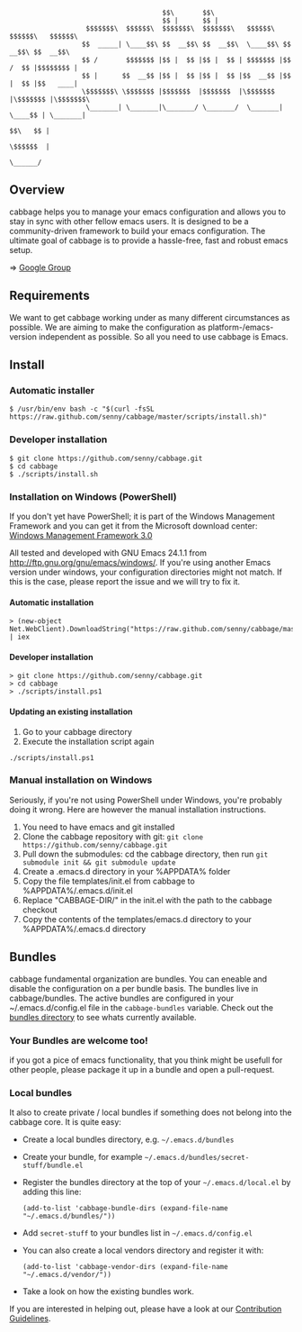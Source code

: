 ```shell

                                      $$\       $$\
                                      $$ |      $$ |
                   $$$$$$$\  $$$$$$\  $$$$$$$\  $$$$$$$\   $$$$$$\   $$$$$$\   $$$$$$\
                  $$  _____| \____$$\ $$  __$$\ $$  __$$\  \____$$\ $$  __$$\ $$  __$$\
                  $$ /       $$$$$$$ |$$ |  $$ |$$ |  $$ | $$$$$$$ |$$ /  $$ |$$$$$$$$ |
                  $$ |      $$  __$$ |$$ |  $$ |$$ |  $$ |$$  __$$ |$$ |  $$ |$$   ____|
                  \$$$$$$$\ \$$$$$$$ |$$$$$$$  |$$$$$$$  |\$$$$$$$ |\$$$$$$$ |\$$$$$$$\
                   \_______| \_______|\_______/ \_______/  \_______| \____$$ | \_______|
                                                                    $$\   $$ |
                                                                    \$$$$$$  |
                                                                     \______/
```


## Overview

cabbage helps you to manage your emacs configuration and allows you to stay in sync with other fellow emacs users. It is designed to be a community-driven framework to build your emacs configuration. The ultimate goal of cabbage is to provide a hassle-free, fast and robust emacs setup.

=> [Google Group](https://groups.google.com/forum/#!forum/emacs-cabbage)

## Requirements

We want to get cabbage working under as many different circumstances as possible. We are aiming to make the configuration as platform-/emacs-version independent as possible. So all you need to use cabbage is Emacs.

## Install

### Automatic installer

    $ /usr/bin/env bash -c "$(curl -fsSL https://raw.github.com/senny/cabbage/master/scripts/install.sh)"

### Developer installation

    $ git clone https://github.com/senny/cabbage.git
    $ cd cabbage
    $ ./scripts/install.sh

### Installation on Windows (PowerShell)

If you don't yet have PowerShell; it is part of the Windows Management Framework and you can get it from the Microsoft download center: [Windows Management Framework 3.0](http://www.microsoft.com/en-us/download/details.aspx?id=34595)

All tested and developed with GNU Emacs 24.1.1 from http://ftp.gnu.org/gnu/emacs/windows/.
If you're using another Emacs version under windows, your configuration directories might not match.
If this is the case, please report the issue and we will try to fix it.

#### Automatic installation

    > (new-object Net.WebClient).DownloadString("https://raw.github.com/senny/cabbage/master/scripts/install.ps1") | iex

#### Developer installation

	> git clone https://github.com/senny/cabbage.git
	> cd cabbage
	> ./scripts/install.ps1

#### Updating an existing installation

1. Go to your cabbage directory
2. Execute the installation script again

```
./scripts/install.ps1
```

### Manual installation on Windows

Seriously, if you're not using PowerShell under Windows, you're probably doing it wrong. Here are however the manual installation instructions.

1. You need to have emacs and git installed
2. Clone the cabbage repository with git:
    ``git clone https://github.com/senny/cabbage.git``
3. Pull down the submodules: cd the cabbage directory, then run ``git submodule init && git submodule update``
4. Create a .emacs.d directory in your %APPDATA% folder
5. Copy the file templates/init.el from cabbage to %APPDATA%/.emacs.d/init.el
6. Replace "CABBAGE-DIR/" in the init.el with the path to the cabbage checkout
7. Copy the contents of the templates/emacs.d directory to your %APPDATA%/.emacs.d directory

## Bundles

cabbage fundamental organization are bundles. You can eneable and disable the configuration on a per bundle basis.
The bundles live in cabbage/bundles. The active bundles are configured in your ~/.emacs.d/config.el file in the `cabbage-bundles` variable.
Check out the [bundles directory](https://github.com/senny/cabbage/tree/master/bundles) to see whats currently available.

### Your Bundles are welcome too!

if you got a pice of emacs functionality, that you think might be usefull for other people, please package it up in a bundle and open a
pull-request.

### Local bundles

It also to create private / local bundles if something does not belong
into the cabbage core. It is quite easy:

- Create a local bundles directory, e.g. `~/.emacs.d/bundles`
- Create your bundle, for example
  `~/.emacs.d/bundles/secret-stuff/bundle.el`
- Register the bundles directory at the top of your `~/.emacs.d/local.el` by adding this line:

      (add-to-list 'cabbage-bundle-dirs (expand-file-name "~/.emacs.d/bundles/"))

- Add `secret-stuff` to your bundles list in `~/.emacs.d/config.el`
- You can also create a local vendors directory and
  register it with:

      (add-to-list 'cabbage-vendor-dirs (expand-file-name "~/.emacs.d/vendor/"))

- Take a look on how the existing bundles work.


If you are interested in helping out, please have a look at our [Contribution Guidelines](https://github.com/senny/cabbage/blob/master/CONTRIBUTING.md).
